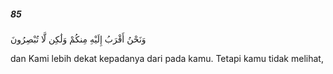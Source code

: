 ##### 85

<span class="ayah">وَنَحْنُ أَقْرَبُ إِلَيْهِ مِنكُمْ وَلَٰكِن لَّا تُبْصِرُونَ</span>

<span class="ayah_translation">dan Kami lebih dekat kepadanya dari pada kamu. Tetapi kamu tidak melihat,</span>
